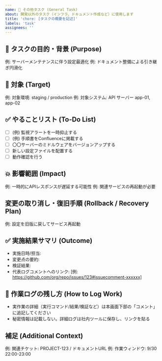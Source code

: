 ```yaml
---
name: 🔨 その他タスク (General Task)
about: 開発以外のタスク（インフラ、ドキュメント作成など）に使用します
title: 'chore: [タスクの概要を記述]'
labels: 'task'
assignees: ''
---
```


## 📝 タスクの目的・背景 (Purpose)
例: サーバーメンテナンスに伴う設定最適化
例: ドキュメント整備による引き継ぎ円滑化

## 🎯 対象 (Target)
例: 対象環境: staging / production
例: 対象システム: API サーバー app-01, app-02

## ✅ やることリスト (To-Do List)
- [ ] (例) 監視アラートを一時抑止する
- [ ] (例) 手順書をConfluenceに掲載する
- [ ] 〇〇サーバーのミドルウェアをバージョンアップする
- [ ] 新しい設定ファイルを配置する
- [ ] 動作確認を行う

## 💥 影響範囲 (Impact)
例: 一時的にAPIレスポンスが遅延する可能性
例: 関連サービスの再起動が必要

## 変更の取り消し・復旧手順 (Rollback / Recovery Plan)
例: 設定を旧版に戻してサービス再起動

## ✅ 実施結果サマリ (Outcome)
- 実施日時/担当:
- 変更点の要約:
- 検証結果:
- 代表ログコメントへのリンク: [例: https://github.com/org/repo/issues/123#issuecomment-xxxxxx]

## 🧾 作業ログの残し方 (How to Log Work)
- 実作業の詳細（実行コマンド/結果/検証など）は本画面下部の「コメント」に追記してください
- 秘密情報は記載しない。詳細ログは社内ツールに保存し、リンクを貼る

## 補足 (Additional Context)
例: 関連チケット: PROJECT-123 / ドキュメントURL
例: 作業ウィンドウ: 9/30 22:00-23:00